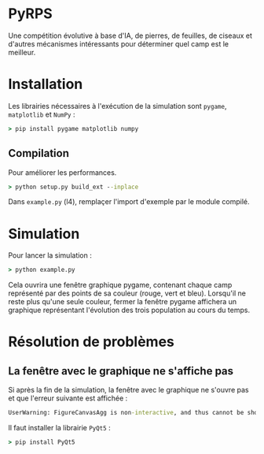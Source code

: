 # PyRPS

Une compétition évolutive à base d'IA, de pierres, de feuilles, de ciseaux et d'autres mécanismes intéressants pour déterminer quel camp est le meilleur.

# Installation

Les librairies nécessaires à l'exécution de la simulation sont `pygame`, `matplotlib` et `NumPy` :

```cmd
> pip install pygame matplotlib numpy
```

## Compilation

Pour améliorer les performances.

```cmd
> python setup.py build_ext --inplace
```

Dans `example.py` (l4), remplaçer l'import d'exemple par le module compilé.

# Simulation

Pour lancer la simulation :

```cmd
> python example.py
```

Cela ouvrira une fenêtre graphique pygame, contenant chaque camp représenté par des points de sa couleur (rouge, vert et bleu). Lorsqu'il ne reste plus qu'une seule couleur, fermer la fenêtre pygame affichera un graphique représentant l'évolution des trois population au cours du temps.

# Résolution de problèmes

## La fenêtre avec le graphique ne s'affiche pas

Si après la fin de la simulation, la fenêtre avec le graphique ne s'ouvre pas et que l'erreur suivante est affichée :

```cmd
UserWarning: FigureCanvasAgg is non-interactive, and thus cannot be shown
```

Il faut installer la librairie `PyQt5` :

```cmd
> pip install PyQt5
```
